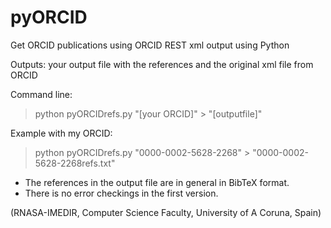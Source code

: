 # pyORCID
Get ORCID publications using ORCID REST xml output using Python

Outputs: your output file with the references and the original xml file from ORCID

Command line:

> python pyORCIDrefs.py "[your ORCID]" > "[outputfile]"


Example with my ORCID:

> python pyORCIDrefs.py "0000-0002-5628-2268" > "0000-0002-5628-2268refs.txt"

- The references in the output file are in general in BibTeX format.
- There is no error checkings in the first version.

(RNASA-IMEDIR, Computer Science Faculty, University of A Coruna, Spain)
